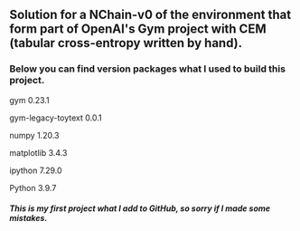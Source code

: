 ## Solution for a NChain-v0 of the environment that form part of OpenAI's Gym project with CEM (tabular cross-entropy written by hand).

### Below you can find version packages what I used to build this project.

gym                       0.23.1

gym-legacy-toytext        0.0.1

numpy                     1.20.3

matplotlib                3.4.3

ipython                   7.29.0

Python 3.9.7

##### This is my first project what I add to GitHub, so sorry if I made some mistakes.
